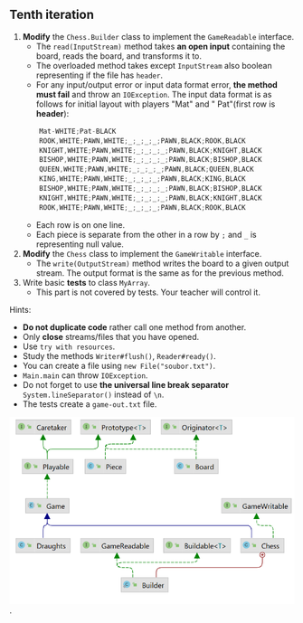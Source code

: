 ## Tenth iteration

1. **Modify** the `Chess.Builder` class to implement the `GameReadable` interface.
   - The `read(InputStream)` method takes **an open input** containing the board, reads the board,
     and transforms it to.
   - The overloaded method takes except `InputStream` also boolean representing if the file has `header`.
   - For any input/output error or input data format error, **the method must fail** and throw an `IOException`.
     The input data format is as follows for initial layout with players "Mat" and " Pat"(first row is **header**):
    ```java
        Mat-WHITE;Pat-BLACK
        ROOK,WHITE;PAWN,WHITE;_;_;_;_;PAWN,BLACK;ROOK,BLACK
        KNIGHT,WHITE;PAWN,WHITE;_;_;_;_;PAWN,BLACK;KNIGHT,BLACK
        BISHOP,WHITE;PAWN,WHITE;_;_;_;_;PAWN,BLACK;BISHOP,BLACK
        QUEEN,WHITE;PAWN,WHITE;_;_;_;_;PAWN,BLACK;QUEEN,BLACK
        KING,WHITE;PAWN,WHITE;_;_;_;_;PAWN,BLACK;KING,BLACK
        BISHOP,WHITE;PAWN,WHITE;_;_;_;_;PAWN,BLACK;BISHOP,BLACK
        KNIGHT,WHITE;PAWN,WHITE;_;_;_;_;PAWN,BLACK;KNIGHT,BLACK
        ROOK,WHITE;PAWN,WHITE;_;_;_;_;PAWN,BLACK;ROOK,BLACK
    ```
   - Each row is on one line.
   - Each piece is separate from the other in a row by `;` and `_` is representing null value.
2. **Modify** the `Chess` class to implement the `GameWritable` interface.
   - The `write(OutputStream)` method writes the board to a given output stream. 
     The output format is the same as for the previous method.
3. Write basic **tests** to class `MyArray`.
   - This part is not covered by tests. Your teacher will control it.


Hints:
- **Do not duplicate code** rather call one method from another.
- Only **close** streams/files that you have opened.
- Use `try with resources`.
- Study the methods `Writer#flush()`, `Reader#ready()`.
- You can create a file using `new File("soubor.txt")`.
- `Main.main` can throw `IOException`.
- Do not forget to use **the universal line break separator** `System.lineSeparator()` instead of `\n`.
- The tests create a `game-out.txt` file.

<img src="images/game10.png" alt="game10" width="600"/>.